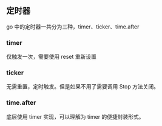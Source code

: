 ## 定时器

go 中的定时器一共分为三种，timer、ticker、time.after

### timer

仅触发一次，需要使用 reset 重新设置

### ticker

无需重置，定时触发。但是如果不用了需要调用 Stop 方法关闭。

### time.after

底层使用 timer 实现，可以理解为 timer 的便捷封装形式。

